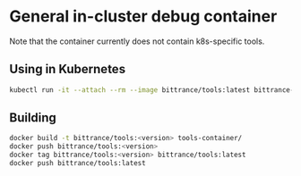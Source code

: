 # General in-cluster debug container

Note that the container currently does not contain k8s-specific tools.

## Using in Kubernetes

```bash
kubectl run -it --attach --rm --image bittrance/tools:latest bittrance-tools -- bash
```

## Building

```bash
docker build -t bittrance/tools:<version> tools-container/
docker push bittrance/tools:<version>
docker tag bittrance/tools:<version> bittrance/tools:latest
docker push bittrance/tools:latest
```
